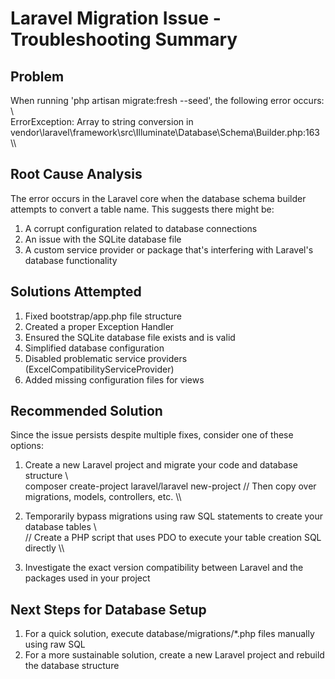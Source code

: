 ﻿# Laravel Migration Issue - Troubleshooting Summary

## Problem
When running 'php artisan migrate:fresh --seed', the following error occurs:
\\\
ErrorException: Array to string conversion
in vendor\laravel\framework\src\Illuminate\Database\Schema\Builder.php:163
\\\

## Root Cause Analysis
The error occurs in the Laravel core when the database schema builder attempts to convert a table name. 
This suggests there might be:
1. A corrupt configuration related to database connections
2. An issue with the SQLite database file
3. A custom service provider or package that's interfering with Laravel's database functionality

## Solutions Attempted
1. Fixed bootstrap/app.php file structure
2. Created a proper Exception Handler
3. Ensured the SQLite database file exists and is valid
4. Simplified database configuration
5. Disabled problematic service providers (ExcelCompatibilityServiceProvider)
6. Added missing configuration files for views

## Recommended Solution
Since the issue persists despite multiple fixes, consider one of these options:

1. Create a new Laravel project and migrate your code and database structure
\\\
composer create-project laravel/laravel new-project
// Then copy over migrations, models, controllers, etc.
\\\

2. Temporarily bypass migrations using raw SQL statements to create your database tables
\\\
// Create a PHP script that uses PDO to execute your table creation SQL directly
\\\

3. Investigate the exact version compatibility between Laravel and the packages used in your project

## Next Steps for Database Setup
1. For a quick solution, execute database/migrations/*.php files manually using raw SQL
2. For a more sustainable solution, create a new Laravel project and rebuild the database structure
